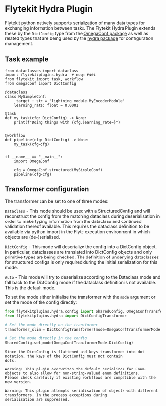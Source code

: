 # Flytekit Hydra Plugin

Flytekit python natively supports serialization of many data types for exchanging information between tasks.
The Flytekit Hydra Plugin extends these by the `DictConfig` type from the
[OmegaConf package](https://omegaconf.readthedocs.io/) as well as related types
that are being used by the [hydra package](https://hydra.cc/) for configuration management.



## Task example
```
from dataclasses import dataclass
import flytekitplugins.hydra  # noqa F401
from flytekit import task, workflow
from omegaconf import DictConfig

@dataclass
class MySimpleConf:
    _target_: str = "lightning_module.MyEncoderModule"
    learning_rate: float = 0.0001

@task
def my_task(cfg: DictConfig) -> None:
    print(f"Doing things with {cfg.learning_rate=}")


@workflow
def pipeline(cfg: DictConfig) -> None:
    my_task(cfg=cfg)


if __name__ == "__main__":
    import OmegaConf

    cfg = OmegaConf.structured(MySimpleConf)
    pipeline(cfg=cfg)
```

## Transformer configuration

The transformer can be set to one of three modes:

`Dataclass` - This mode should be used with a StructuredConfig and will reconstruct the config from the matching dataclass
during deserialisation in order to make typing information from the dataclass and continued validation thereof available.
This requires the dataclass definition to be available via python import in the Flyte execution environment in which 
objects are (de-)serialised.

`DictConfig` - This mode will deserialize the config into a DictConfig object. In particular, dataclasses are translated
into DictConfig objects and only primitive types are being checked. The definition of underlying dataclasses for 
structured configs is only required during the initial serialization for this mode.

`Auto` - This mode will try to deserialize according to the Dataclass mode and fall back to the DictConfig mode if the
dataclass definition is not available. This is the default mode.

To set the mode either initialise the transformer with the `mode` argument or set the mode of the config directly:

```python
from flytekitplugins.hydra.config import SharedConfig, OmegaConfTransformerMode
from flytekitplugins.hydra import DictConfigTransformer

# Set the mode directly on the transformer
transformer_slim = DictConfigTransformer(mode=OmegaConfTransformerMode.DictConfig)

# Set the mode directly in the config
SharedConfig.set_mode(OmegaConfTransformerMode.DictConfig)
```

```note
Since the DictConfig is flattened and keys transformed into dot notation, the keys of the DictConfig must not contain
dots.
```

```note
Warning: This plugin overwrites the default serializer for Enum-objects to also allow for non-string-valued enum definitions.
Please check carefully if existing workflows are compatible with the new version.
```

```note
Warning: This plugin attempts serialisation of objects with different transformers. In the process exceptions during 
serialisation are suppressed.
```
